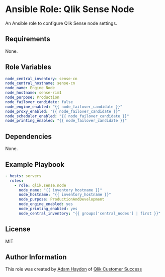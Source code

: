 Ansible Role: Qlik Sense Node
=========

An Ansible role to configure Qlik Sense node settings.

Requirements
------------

None.

Role Variables
--------------

```yaml
node_central_inventory: sense-cn
node_central_hostname: sense-cn
node_name: Engine Node
node_hostname: sense-rim1
node_purpose: Production
node_failover_candidate: false
node_engine_enabled: "{{ node_failover_candidate }}"
node_proxy_enabled: "{{ node_failover_candidate }}"
node_scheduler_enabled: "{{ node_failover_candidate }}"
node_printing_enabled: "{{ node_failover_candidate }}"
```

Dependencies
------------

None.

Example Playbook
----------------

```yaml
- hosts: servers
  roles:
    - role: qlik.sense.node
      node_name: "{{ inventory_hostname }}"
      node_hostname: "{{ inventory_hostname }}"
      node_purpose: ProductionAndDevelopment
      node_engine_enabled: yes
      node_printing_enabled: yes
      node_central_inventory: "{{ groups['central_nodes'] | first }}"
```

License
-------

MIT

Author Information
------------------

This role was created by [Adam Haydon](https://github.com/ahaydon) of [Qlik Customer Success](https://github.com/QlikProfessionalServices)
